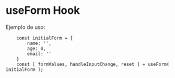 # useForm Hook

Ejemplo de uso:
```
    const initialForm = {
        name: '',
        age: 0,
        email: '' 
    } 
    const [ formValues, handleInputChange, reset ] = useForm( initialForm );
```